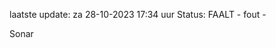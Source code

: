 laatste update: 
za 28-10-2023 17:34   uur 
Status: FAALT - fout - 
<div class="service R">Sonar</div>